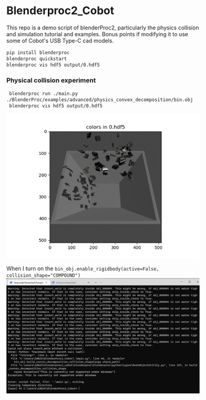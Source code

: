 # Blenderproc2_Cobot
This repo is a demo script of blenderProc2, particularly the physics collision and simulation tutorial and examples. Bonus points if modifying it to use some of Cobot's USB Type-C cad models.

```
pip install blenderproc
blenderproc quickstart
blenderproc vis hdf5 output/0.hdf5
```

### Physical collision experiment
```
 blenderproc run ./main.py ./BlenderProc/examples/advanced/physics_convex_decomposition/bin.obj
 blenderproc vis hdf5 output/0.hdf5
```

![plot](https://github.com/D-YF/BlenderProc2_Cobot/blob/main/output/demo.png)

When I turn on the `bin_obj.enable_rigidbody(active=False, collision_shape="COMPOUND")`
![plot2](https://github.com/D-YF/BlenderProc2_Cobot/blob/main/output/error.png)
